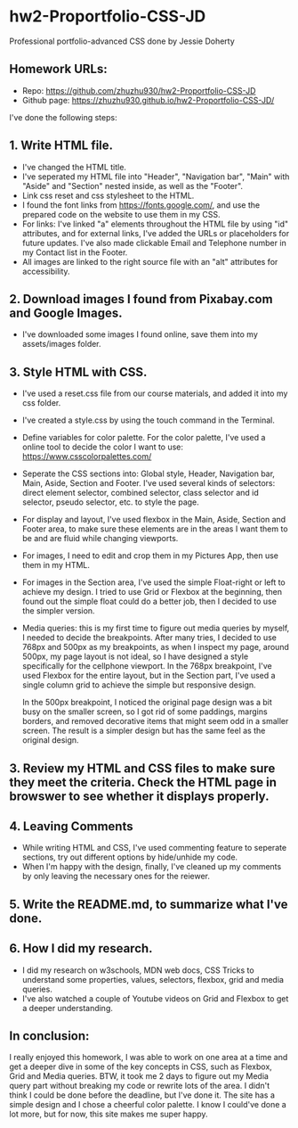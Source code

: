 # hw2-Proportfolio-CSS-JD

Professional portfolio-advanced CSS done by Jessie Doherty

## Homework URLs:

- Repo: https://github.com/zhuzhu930/hw2-Proportfolio-CSS-JD
- Github page: https://zhuzhu930.github.io/hw2-Proportfolio-CSS-JD/

I've done the following steps:

## 1. Write HTML file.

- I've changed the HTML title.
- I've seperated my HTML file into "Header", "Navigation bar", "Main" with "Aside" and "Section" nested inside, as well as the "Footer".
- Link css reset and css stylesheet to the HTML.
- I found the font links from https://fonts.google.com/, and use the prepared code on the website to use them in my CSS.
- For links: I've linked "a" elements throughout the HTML file by using "id" attributes, and for external links, I've added the URLs or placeholders for future updates. I've also made clickable Email and Telephone number in my Contact list in the Footer.
- All images are linked to the right source file with an "alt" attributes for accessibility.

## 2. Download images I found from Pixabay.com and Google Images.

- I've downloaded some images I found online, save them into my assets/images folder.

## 3. Style HTML with CSS.

- I've used a reset.css file from our course materials, and added it into my css folder.
- I've created a style.css by using the touch command in the Terminal.
- Define variables for color palette. For the color palette, I've used a online tool to decide the color I want to use:
  https://www.csscolorpalettes.com/
- Seperate the CSS sections into: Global style, Header, Navigation bar, Main, Aside, Section and Footer.
  I've used several kinds of selectors: direct element selector, combined selector, class selector and id selector, pseudo selector, etc. to style the page.
- For display and layout, I've used flexbox in the Main, Aside, Section and Footer area, to make sure these elements are in the areas I want them to be and are fluid while changing viewports.
- For images, I need to edit and crop them in my Pictures App, then use them in my HTML.
- For images in the Section area, I've used the simple Float-right or left to achieve my design. I tried to use Grid or Flexbox at the beginning, then found out the simple float could do a better job, then I decided to use the simpler version.
- Media queries: this is my first time to figure out media queries by myself, I needed to decide the breakpoints. After many tries, I decided to use 768px and 500px as my breakpoints, as when I inspect my page, around 500px, my page layout is not ideal, so I have designed a style specifically for the cellphone viewport.
  In the 768px breakpoint, I've used Flexbox for the entire layout, but in the Section part, I've used a single column grid to achieve the simple but responsive design.

  In the 500px breakpoint, I noticed the original page design was a bit busy on the smaller screen, so I got rid of some paddings, margins borders, and removed decorative items that might seem odd in a smaller screen. The result is a simpler design but has the same feel as the original design.

## 3. Review my HTML and CSS files to make sure they meet the criteria. Check the HTML page in browswer to see whether it displays properly.

## 4. Leaving Comments

- While writing HTML and CSS, I've used commenting feature to seperate sections, try out different options by hide/unhide my code.
- When I'm happy with the design, finally, I've cleaned up my comments by only leaving the necessary ones for the reiewer.

## 5. Write the README.md, to summarize what I've done.

## 6. How I did my research.

- I did my research on w3schools, MDN web docs, CSS Tricks to understand some properties, values, selectors, flexbox, grid and media queries.
- I've also watched a couple of Youtube videos on Grid and Flexbox to get a deeper understanding.

## In conclusion:

I really enjoyed this homework, I was able to work on one area at a time and get a deeper dive in some of the key concepts in CSS, such as Flexbox, Grid and Media queries. BTW, it took me 2 days to figure out my Media query part without breaking my code or rewrite lots of the area. I didn't think I could be done before the deadline, but I've done it. The site has a simple design and I chose a cheerful color palette. I know I could've done a lot more, but for now, this site makes me super happy.
